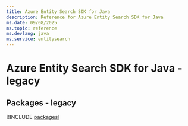 ```yaml
---
title: Azure Entity Search SDK for Java
description: Reference for Azure Entity Search SDK for Java
ms.date: 09/08/2025
ms.topic: reference
ms.devlang: java
ms.service: entitysearch
---
```

# Azure Entity Search SDK for Java - legacy
## Packages - legacy
[!INCLUDE [packages](entity-search-index.md)]
